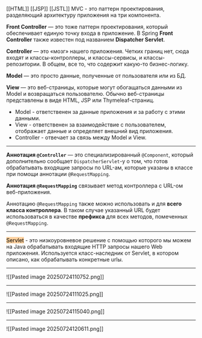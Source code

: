 [[HTML]]
[[JSP]]
[[JSTL]]
MVC - это паттерн проектирования, разделяющий архитектуру приложения на три компонента.

**Front Controller** — это тоже паттерн проектирования, который обеспечивает единую точку входа в приложение. В Spring **Front Controller** также известен под названием **Dispatcher Servlet**.

**Controller** — это «мозг» нашего приложения. Четких границ нет, сюда входят и классы-контроллеры, и классы-сервисы, и классы-репозитории. В общем, все то, что содержит какую-то бизнес-логику.

**Model** — это просто данные, полученные от пользователя или из БД.

**View** — это веб-страницы, которые могут обогащаться данными из Model и возвращаться пользователю. Обычно веб-страницы представлены в виде HTML, JSP или Thymeleaf-страниц.

- Model - ответственен за данные приложения и за работу с этими данными.
- View - ответственен за взаимодействие с пользователем, отображает данные и определяет внешний вид приложения.
- Controller - отвечает за связь между Model и View.

---

**Аннотация `@Controller`** — это специализированный `@Component`, который дополнительно сообщает `DispatcherServlet`-у о том, что готов обрабатывать входящие запросы по URL-ам, которые указаны в классе при помощи аннотации `@RequestMapping`.

**Аннотация `@RequestMapping`** связывает метод контроллера с URL-ом веб-приложения.

Аннотацию `@RequestMapping` также можно использовать и для **всего класса контроллера**. В таком случае указанный URL будет использоваться в качестве **префикса** для всех методов, помеченных `@RequestMapping`.

---

<mark style="background: #FFB86CA6;">Servlet</mark> - это низкоуровневое решение с помощью которого мы можем на Java обрабатывать входящие HTTP запросы нашего Web приложения. Используется класс-наследник от Servlet, в котором описано, как обрабатывать конкретные urlы.

---

![[Pasted image 20250724110752.png]]

---

![[Pasted image 20250724111025.png]]

---

![[Pasted image 20250724115040.png]]

---

![[Pasted image 20250724120611.png]]